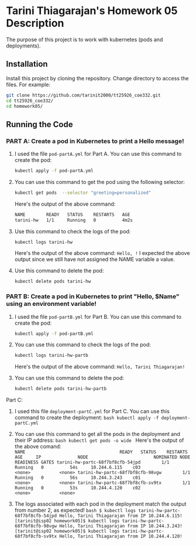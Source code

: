 # Tarini Thiagarajan's Homework 05 Description

The purpose of this project is to work with kubernetes (pods and deployments).

## Installation

Install this project by cloning the repository. Change directory to access the files. For example:

```bash
git clone https://github.com/tarinit2000/tt25926_coe332.git
cd tt25926_coe332/
cd homework05/
```

## Running the Code

### PART A: Create a pod in Kubernetes to print a Hello message!

  1) I used the file ```pod-partA.yml``` for Part A. You can use this command to create the pod:
     ```bash 
     kubectl apply -f pod-partA.yml
     ```
        
  2) You can use this command to get the pod using the following selector:
        ```bash
        kubectl get pods  --selector "greeting=personalized" 
        ```
        Here's the output of the above command: 
        ```bash
        NAME        READY   STATUS    RESTARTS   AGE
        tarini-hw   1/1     Running   0          4m2s   
        ```
         
  3) Use this command to check the logs of the pod: 
        ```bash
        kubectl logs tarini-hw 
        ```
        Here's the output of the above command: ```Hello, !``` I expected the above output since we still have not assigned the NAME variable a value.
        
  4) Use this command to delete the pod: 
      ```bash
      kubectl delete pods tarini-hw
      ```
      
### PART B: Create a pod in Kubernetes to print "Hello, $Name" using an environment variable!

  1) I used the file ```pod-partB.yml``` for Part B. You can use this command to create the pod: 
     ```bash
     kubectl apply -f pod-partB.yml
     ```
     
  2) You can use this command to check the logs of the pod: 
     ```bash
     kubectl logs tarini-hw-partb
     ```
     Here's the output of the above command: 
     ```Hello, Tarini Thiagarajan!```
     
  3) You can use this command to delete the pod: 
     ```bash
     kubectl delete pods tarini-hw-partb
     ```

Part C: 
  1) I used this file ```deployment-partC.yml``` for Part C. You can use this command to create the deployment: 
    ```bash
    kubectl apply -f deployment-partC.yml 
    ``` 
    
  2) You can use this command to get all the pods in the deployment and their IP address: 
    ```bash
    kubectl get pods -o wide
    ```
    Here's the output of the above comand:  
    ```
    NAME                                    READY   STATUS    RESTARTS   AGE     IP              NODE                         NOMINATED NODE   READINESS GATES
    tarini-hw-partc-68f7bf8cfb-54jpd        1/1     Running   0          54s     10.244.6.115    c03                          <none>           <none>
    tarini-hw-partc-68f7bf8cfb-98vgw        1/1     Running   0          56s     10.244.3.243    c01                          <none>           <none>
    tarini-hw-partc-68f7bf8cfb-sv9tx        1/1     Running   0          53s     10.244.4.120    c02                          <none>           <none>
    ```
    
  3) The logs associated with each pod in the deployment match the output from number 2, as expected!
    ```bash
    $ kubectl logs tarini-hw-partc-68f7bf8cfb-54jpd
    Hello, Tarini Thiagarajan from IP 10.244.6.115!
    [tarinit@isp02 homework05]$ kubectl logs tarini-hw-partc-68f7bf8cfb-98vgw
    Hello, Tarini Thiagarajan from IP 10.244.3.243!
    [tarinit@isp02 homework05]$ kubectl logs tarini-hw-partc-68f7bf8cfb-sv9tx
    Hello, Tarini Thiagarajan from IP 10.244.4.120!
    ```
